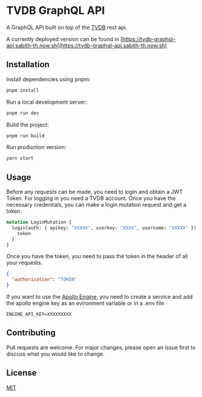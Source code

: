 # TVDB GraphQL API

A GraphQL API built on top of the [TVDB](https://api.thetvdb.com/swagger#/) rest api.

A currently deployed version can be found in [https://tvdb-graphql-api.sabith-th.now.sh](https://tvdb-graphql-api.sabith-th.now.sh)

## Installation

Install dependencies using pnpm:

```bash
pnpm install
```

Run a local development server:

```bash
pnpm run dev
```

Build the project:

```bash
pnpm run build
```

Run production version:

```bash
yarn start
```

## Usage

Before any requests can be made, you need to login and obtain a JWT Token. For logging in you need a TVDB account. Once you have the necessary credentials, you can make a login mutation request and get a token.

```graphql
mutation LoginMutation {
  login(auth: { apikey: "XXXXX", userkey: "XXXX", username: "XXXXX" }) {
    token
  }
}
```

Once you have the token, you need to pass the token in the header of all your requests.

```json
{
  "authorization": "TOKEN"
}
```

If you want to use the [Apollo Engine](https://www.apollographql.com/docs/apollo-server/features/metrics.html#Apollo-Engine), you need to create a service and add the apollo engine key as an evironment variable or in a .env file

```
ENGINE_API_KEY=XXXXXXXXX
```

## Contributing

Pull requests are welcome. For major changes, please open an issue first to discuss what you would like to change.

## License

[MIT](https://choosealicense.com/licenses/mit/)
